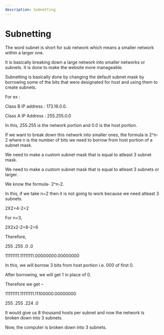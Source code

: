 ```yaml
---
description: Subnetting
---
```


# Subnetting

The word subnet is short for sub network which means a smaller network within a larger one.

It is basically breaking down a large network into smaller networks or subnets. It is done to make the website more manageable.

Subnetting is basically done by changing the default subnet mask by borrowing some of the bits that were designated for host and using them to create subnets.

For ex :

Class B IP address : 173.16.0.0.

Class A IP Address : 255.255.0.0

In this, 255.255 is the network portion and 0.0 is the host portion.

If we want to break down this network into smaller ones, the formula is 2^n-2 where n is the number of bits we need to borrow from host portion of a subnet mask.

We need to make a custom subnet mask that is equal to atleast 3 subnet mask.

We need to make a custom subnet mask that is equal to atleast 3 subnets or larger.

We know the formula- 2^n-2.

In this, if we take n=2 then it is not going to work because we need atleast 3 subnets.

2X2=4-2=2

For n=3,

2X2x2-2=8-2=6

Therefore,

255 .255 .0 .0

11111111.11111111.00000000.00000000

In this, we will borrow 3 bits from host portion i.e. 000 of first 0.

After borrowing, we will get 1 in place of 0.

Therefore we get –

11111111.11111111.11100000.00000000

255 .255 .224 .0

It would give us 8 thousand hosts per subnet and now the network is broken down into 3 subnets.

Now, the computer is broken down into 3 subnets.

